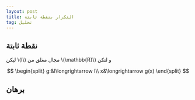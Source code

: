 ```yaml
---
layout: post
title: التكرار بنقطة ثابتة
tag: تحليل
---
```


## نقطة ثابتة

ليكن \\(I\\) مجال مغلق من \\(\mathbb{R}\\) و لتكن


$$
\begin{split}
g:&I\longrightarrow I\\
x&\longrightarrow g(x)
\end{split}
$$


## برهان

<br>

